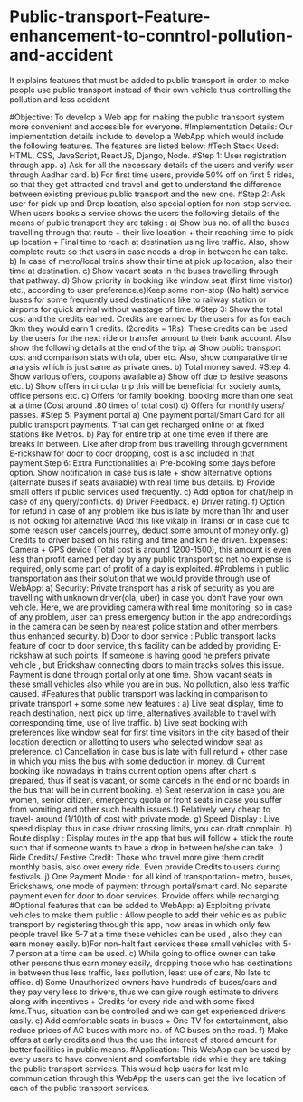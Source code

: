 # Public-transport-Feature-enhancement-to-conntrol-pollution-and-accident
It explains features that must be added to public transport in order to make people use public transport instead of their own vehicle thus controlling the pollution and less accident

#Objective: To develop a Web app for making the public transport
system more convenient and accessible for everyone.
#Implementation Details: Our implementation details include to
develop a WebApp which would include the following features. The
features are listed below:
#Tech Stack Used: HTML, CSS, JavaScript, ReactJS, Django, Node.
#Step 1: User registration through app.
a) Ask for all the necessary details of the users and verify user through
Aadhar card.
b) For first time users, provide 50% off on first 5 rides, so that they get
attracted and travel and get to understand the difference between
existing previous public transport and the new one.
#Step 2: Ask user for pick up and Drop location, also special option for
non-stop service. When users books a service shows the users the
following details of the means of public transport they are taking :
a) Show bus no. of all the buses travelling through that route + their live
location + their reaching time to pick up location + Final time to reach
at destination using live traffic. Also, show complete route so that users
in case needs a drop in between he can take.
b) In case of metro/local trains show their time at pick up location, also
their time at destination.
c) Show vacant seats in the buses travelling through that pathway.
d) Show priority in booking like window seat (first time visitor) etc.,
according to user preference.e)Keep some non-stop (No halt) service buses for some frequently used
destinations like to railway station or airports for quick arrival without
wastage of time.
#Step 3: Show the total cost and the credits earned. Credits are earned
by the users for as for each 3km they would earn 1 credits. (2credits =
1Rs). These credits can be used by the users for the next ride or transfer
amount to their bank account. Also show the following details at the
end of the trip:
a) Show public transport cost and comparison stats with ola, uber etc.
Also, show comparative time analysis which is just same as private
ones.
b) Total money saved.
#Step 4: Show various offers, coupons available
a) Show off due to festive seasons etc.
b) Show offers in circular trip this will be beneficial for society aunts,
office persons etc.
c) Offers for family booking, booking more than one seat at a time (Cost
around .80 times of total cost)
d) Offers for monthly users/ passes.
#Step 5: Payment portal
a) One payment portal/Smart Card for all public transport payments.
That can get recharged online or at fixed stations like Metros.
b) Pay for entire trip at one time even if there are breaks in between.
Like after drop from bus travelling through government E-rickshaw for
door to door dropping, cost is also included in that payment.Step 6: Extra Functionalities
a) Pre-booking some days before option. Show notification in case bus
is late + show alternative options (alternate buses if seats available)
with real time bus details.
b) Provide small offers if public services used frequently.
c) Add option for chat/help in case of any query/conflicts.
d) Driver Feedback.
e) Driver rating.
f) Option for refund in case of any problem like bus is late by more than
1hr and user is not looking for alternative (Add this like vikalp in Trains)
or in case due to some reason user cancels journey, deduct some
amount of money only.
g) Credits to driver based on his rating and time and km he driven.
Expenses: Camera + GPS device (Total cost is around 1200-1500), this
amount is even less than profit earned per day by any public transport
so net no expense is required, only some part of profit of a day is
exploited.
#Problems in public transportation ans their solution that we would
provide through use of WebApp:
a) Security: Private transport has a risk of security as you are travelling
with unknown driver(ola, uber) in case you don’t have your own
vehicle. Here, we are providing camera with real time monitoring, so in
case of any problem, user can press emergency button in the app andrecordings in the camera can be seen by nearest police station and
other members thus enhanced security.
b) Door to door service : Public transport lacks feature of door to door
service, this facility can be added by providing E-rickshaw at such
points. If someone is having good he prefers private vehicle , but Erickshaw connecting doors to main tracks solves this issue. Payment is
done through portal only at one time. Show vacant seats in these small
vehicles also while you are in bus. No pollution, also less traffic caused.
#Features that public transport was lacking in comparison to private
transport + some some new features :
a) Live seat display, time to reach destination, next pick up time,
alternatives available to travel with corresponding time, use of live
traffic.
b) Live seat booking with preferences like window seat for first time
visitors in the city based of their location detection or allotting to users
who selected window seat as preference.
c) Cancellation in case bus is late with full refund + other case in which
you miss the bus with some deduction in money.
d) Current booking like nowadays in trains current option opens after
chart is prepared, thus if seat is vacant, or some cancels in the end or
no boards in the bus that will be in current booking.
e) Seat reservation in case you are women, senior citizen, emergency
quota or front seats in case you suffer from vomiting and other such
health issues.f) Relatively very cheap to travel- around (1/10)th of cost with private
mode.
g) Speed Display : Live speed display, thus in case driver crossing limits,
you can draft complain.
h) Route display : Display routes in the app that bus will follow + stick
the route such that if someone wants to have a drop in between he/she
can take.
I) Ride Credits/ Festive Credit: Those who travel more give them credit
monthly basis, also over every ride. Even provide Credits to users
during festivals.
j) One Payment Mode : for all kind of transportation- metro, buses, Erickshaws, one mode of payment through portal/smart card. No
separate payment even for door to door services. Provide offers while
recharging.
#Optional features that can be added to WebApp:
a) Exploiting private vehicles to make them public : Allow people to add
their vehicles as public transport by registering through this app, now
areas in which only few people travel like 5-7 at a time these vehicles
can be used , also they can earn money easily.
b)For non-halt fast services these small vehicles with 5-7 person at a
time can be used.
c) While going to office owner can take other persons thus earn money
easily, dropping those who has destinations in between thus less traffic,
less pollution, least use of cars, No late to office.
d) Some Unauthorized owners have hundreds of buses/cars and they
pay very less to drivers, thus we can give rough estimate to drivers
along with incentives + Credits for every ride and with some fixed kms.Thus, situation can be controlled and we can get experienced drivers
easily.
e) Add comfortable seats in buses + One TV for entertainment, also
reduce prices of AC buses with more no. of AC buses on the road.
f) Make offers at early credits and thus the use the interest of stored
amount for better facilities in public means.
#Application: This WebApp can be used by every users to have
convenient and comfortable ride while they are taking the public
transport services. This would help users for last mile communication
through this WebApp the users can get the live location of each of the
public transport services.

